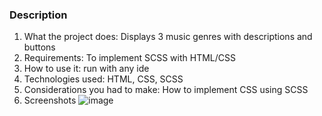 ### Description
1. What the project does: Displays 3 music genres with descriptions and buttons
2. Requirements: To implement SCSS with HTML/CSS
3. How to use it: run with any ide
4. Technologies used: HTML, CSS, SCSS
5. Considerations you had to make: How to implement CSS using SCSS
6. Screenshots
  ![image](https://user-images.githubusercontent.com/25696415/211114525-eb9dd619-2c5a-4398-b8e5-71e26a6a8c09.png)
